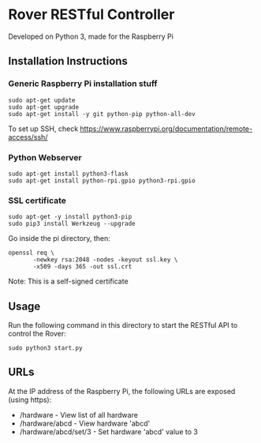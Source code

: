 
# Rover RESTful Controller

Developed on Python 3, made for the Raspberry Pi

## Installation Instructions

### Generic Raspberry Pi installation stuff

```shell
sudo apt-get update
sudo apt-get upgrade
sudo apt-get install -y git python-pip python-all-dev
```

To set up SSH, check
https://www.raspberrypi.org/documentation/remote-access/ssh/

### Python Webserver

```shell
sudo apt-get install python3-flask
sudo apt-get install python-rpi.gpio python3-rpi.gpio
```

### SSL certificate

```shell
sudo apt-get -y install python3-pip
sudo pip3 install Werkzeug --upgrade
```

Go inside the pi directory, then:

```shell
openssl req \
       -newkey rsa:2048 -nodes -keyout ssl.key \
       -x509 -days 365 -out ssl.crt
```

Note: This is a self-signed certificate

## Usage

Run the following command in this directory to start the RESTful API
to control the Rover:

```shell
sudo python3 start.py
```

## URLs

At the IP address of the Raspberry Pi, the following URLs
are exposed (using https):

- /hardware - View list of all hardware
- /hardware/abcd - View hardware 'abcd'
- /hardware/abcd/set/3 - Set hardware 'abcd' value to 3




